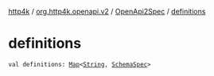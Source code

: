 [http4k](../../index.md) / [org.http4k.openapi.v2](../index.md) / [OpenApi2Spec](index.md) / [definitions](./definitions.md)

# definitions

`val definitions: `[`Map`](https://kotlinlang.org/api/latest/jvm/stdlib/kotlin.collections/-map/index.html)`<`[`String`](https://kotlinlang.org/api/latest/jvm/stdlib/kotlin/-string/index.html)`, `[`SchemaSpec`](../../org.http4k.openapi/-schema-spec/index.md)`>`
